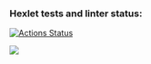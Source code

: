### Hexlet tests and linter status:
[![Actions Status](https://github.com/DariaV17/java-project-61/actions/workflows/hexlet-check.yml/badge.svg)](https://github.com/DariaV17/java-project-61/actions)

<a href="https://codeclimate.com/github/DariaV17/java-project-61/maintainability"><img src="https://api.codeclimate.com/v1/badges/7059295f2bf425e0d5d3/maintainability" /></a>
